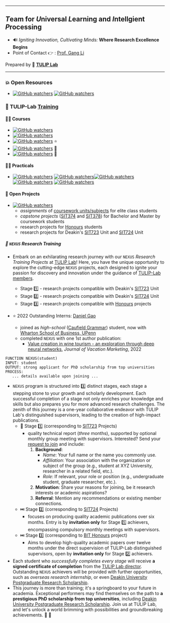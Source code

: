 
----

## *T*eam for *U*niversal *L*earning and *I*ntellgient *P*rocessing

- :loud_sound: *Igniting Innovation, Cultivating Minds:* **Where Research Excellence Begins**
- Point of Contact :point_right: : [Prof. Gang Li](https://github.com/tuliplab)

Prepared by :tulip: **[TULIP Lab](https://www.tulip.org.au/members)**

---

### :boom: Open Resources 

- [![GitHub watchers](https://img.shields.io/badge/tulip--lab-Open--Data-brightgreen?style=plastic)](https://www.tulip.org.au/open-data) [![GitHub watchers](https://img.shields.io/badge/tulip--lab-Open--Code-brightgreen?style=plastic)](https://www.tulip.org.au/open-code) 


### :juggling_person: TULIP-Lab [Training](https://www.tulip.org.au/research-training)

#### :man_teacher: Courses

- [![GitHub watchers](https://img.shields.io/badge/tulip--lab-Math--Foundations--for--Data--Scientists-brightgreen?style=plastic)](https://github.com/tulip-lab/math-foundation-for-data-scientists) 
- [![GitHub watchers](https://img.shields.io/badge/tulip--lab-SIT742--Modern--Data--Science-brightgreen?style=plastic)](https://github.com/tulip-lab/sit742) 
- [![GitHub watchers](https://img.shields.io/badge/tulip--lab-Pattern--Classification-brightgreen?style=plastic)](https://github.com/tulip-lab/pattern-classification)  :star:
- [![GitHub watchers](https://img.shields.io/badge/tulip--lab-Statistical--Machine--Learning-brightgreen?style=plastic)](https://github.com/tulip-lab/statistical-machine-learning) :star2:
- [![GitHub watchers](https://img.shields.io/badge/tulip--lab-Privacy--aware--Data--Science-brightgreen?style=plastic)](https://github.com/tulip-lab/privacy-aware-data-science) :star2:

#### :weight_lifting_man: Practicals

- [![GitHub watchers](https://img.shields.io/badge/tulip--lab-FLIP00-brightgreen?style=plastic)](https://github.com/tulip-lab/flip00) [![GitHub watchers](https://img.shields.io/badge/tulip--lab-FLIP01-brightgreen?style=plastic)](https://github.com/tulip-lab/flip01)[![GitHub watchers](https://img.shields.io/badge/tulip--lab-SIT742-brightgreen?style=plastic)](https://github.com/tulip-lab/sit742) [![GitHub watchers](https://img.shields.io/badge/tulip--lab-FLIP02-brightgreen?style=plastic)](https://github.com/tulip-lab/flip02) [![GitHub watchers](https://img.shields.io/badge/tulip--lab-FLIP03-brightgreen?style=plastic)](https://github.com/tulip-lab/flip03) 


#### :horse_racing: Open Projects

- [![GitHub watchers](https://img.shields.io/badge/tulip--lab-Open--Projects-brightgreen?style=plastic)](https://github.com/tulip-lab/open-projects) 
  - *assignments* of [coursework units/subjects](#man_teacher-courses) for elite class students 
  - *capstone projects* ([SIT374](https://www.deakin.edu.au/courses/unit?unit=SIT374) and [SIT378](https://www.deakin.edu.au/courses/unit?unit=SIT378)) for Bachelor and Master by coursework students
  - research projects for [Honours](https://www.deakin.edu.au/course/bachelor-information-technology-honours)  students 
  - research projects for Deakin's [SIT723](https://www.deakin.edu.au/courses/unit?unit=SIT723) Unit and [SIT724](https://www.deakin.edu.au/courses/unit?unit=SIT724) Unit 
   
#####  :runner: **`NEXUS`** Research Training
  - Embark on an exhilarating research journey with our `NEXUS` *Research Training Projects* at [TULIP Lab](https://www.tulip.org.au)! Here, you have the unique opportunity to explore the cutting-edge `NEXUS` projects, each designed to ignite your passion for discovery and innovation under the guidance of [TULIP-Lab members](https://www.tulip.org.au/members).
    - Stage :one: - research projects compatible with Deakin's [SIT723](https://www.deakin.edu.au/courses/unit?unit=SIT723) Unit
    - Stage :two: - research projects compatible with Deakin's [SIT724](https://www.deakin.edu.au/courses/unit?unit=SIT724) Unit
    - Stage :three: - research projects compatible with [Honours](https://www.deakin.edu.au/course/bachelor-information-technology-honours) projects

  - :star: 2022 Outstanding Interns: [Daniel Gao](https://www.linkedin.com/in/dan-gao) 
    - joined as *high-school* ([Caufield Grammar](https://www.caulfieldgs.vic.edu.au/)) student, now with [Wharton School of Business, UPenn](https://www.wharton.upenn.edu/) 
    - completed `NEXUS` with one 1st author publication: 
      - [Value creation in wine tourism - an exploration through deep neural networks](https://doi.org/10.1177/13567667221140605), *Journal of Vacation Marketing*, 2022

   ```
  FUNCTION NEXUS(student)
  INPUT: student
  OUTPUT: strong applicant for PhD scholarship from top universities
  PROCESS:
      ... details available upon joining ...
  ```

  - `NEXUS` program is structured into :three: distinct stages, each stage a stepping stone to your growth and scholarly development. Each successful completion of a stage not only enriches your knowledge and skills but also prepares you for more advanced research challenges. The zenith of this journey is a one-year collaborative endeavor with TULIP Lab's distinguished supervisors, leading to the creation of high-impact publications. 
    - :cinema: Stage :one: (corresponding to [SIT723](https://www.deakin.edu.au/courses/unit?unit=SIT723) Projects) 
      - quality technical report (*three* months), supported by optional monthly group meeting with supervisors. Interested? Send your [request to join](https://groups.google.com/g/Nexus-S1) and include:
        1. **Background**:
             - *Name*: Your full name or the name you commonly use.
             - *Affiliation*: Your association with the organization or subject of the group (e.g., student at XYZ University, researcher in a related field, etc.).
             - *Role*: If relevant, your role or position (e.g., undergraduate student, graduate researcher, etc.).
        2. **Motivation**: Share your reasons for joining, be it research interests or academic aspirations?
        3. **Referral**: Mention any recommendations or existing member connections.
    - :next_track_button: Stage :two: (corresponding to [SIT724](https://www.deakin.edu.au/courses/unit?unit=SIT724) Projects) 
      - focuses on producing quality academic publications over six months. Entry is by **invitation only** for Stage :one: achievers, encompassing compulsory monthly meetings with supervisors.
    - :next_track_button: Stage :three: (corresponding to [BIT Honours](https://www.deakin.edu.au/course/bachelor-information-technology-honours) project) 
      - Aims to develop high-quality academic papers over twelve months under the direct supervision of TULIP-Lab distinguished supervisors, open by **invitation only** for Stage :two: achievers.
  - Each student who *successfully completes every stage* will receive **a signed certificate of completion** from the [TULIP Lab director](https://www.tulip.org.au/members/gangli/). Outstanding `NEXUS` achievers will be provided with further opportunities, such as *overseas research internship*, or even [Deakin University Postgraduate Research Scholarship](https://www.deakin.edu.au/study/fees-and-scholarships/scholarships/find-a-scholarship/rtp-and-duprs). 
  - This journey is more than training; it's a springboard to your future in academia. Exceptional performers may find themselves on the path to **a prestigious PhD scholarship from top universities**, including [Deakin University Postgraduate Research Scholarship](https://www.deakin.edu.au/study/fees-and-scholarships/scholarships/find-a-scholarship/rtp-and-duprs). Join us at TULIP Lab, and let's unlock a world brimming with possibilities and groundbreaking achievements. :rocket: :star2:

